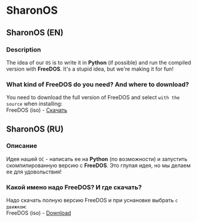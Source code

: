 # SharonOS

## SharonOS (EN)
### Description
The idea of our `OS` is to write it in **Python** (if possible) and run the compiled version with **FreeDOS**. It's a stupid idea, but we're making it for fun!
### What kind of FreeDOS do you need? And where to download?
You need to download the full version of FreeDOS and select `with the source` when installing:
<br>FreeDOS (iso) - [Скачать](https://www.freedos.org/download/download/FD12CD.iso)

## SharonOS (RU)
### Описание
Идея нашей `ОС` - написать ее на **Python** (по возможности) и запустить скомпилированную версию с **FreeDOS**. Это глупая идея, но мы делаем ее для удовольствия!
### Какой имено надо FreeDOS? И где скачать?
Надо скачать полную версию FreeDOS и при уснановке выбрать `с движком`:
<br>FreeDOS (iso) - [Download](https://www.freedos.org/download/download/FD12CD.iso)